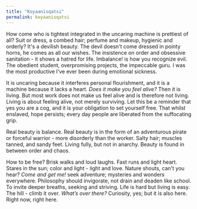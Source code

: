 ```yaml
---
title: "Koyaanisqatsi"
permalink: koyaanisqatsi
---
```


How come who is tightest integrated in the uncaring machine is prettiest of all? Suit or dress, a combed hair; perfume and makeup, hygienic and orderly? It's a devilish beauty. The devil doesn't come dressed in pointy horns, he comes as all our wishes. The insistence on order and obsessive sanitation - it shows a hatred for life. Imbalance! is how you recognize evil. The obedient student, overpromising projects, the impeccable guru. I was the most productive I've ever been during emotional sickness.

It is uncaring because it interferes personal flourishment, and it is a machine because it lacks a heart. *Does it make you feel alive?* Then it is living. But most work does not make us feel alive and is therefore not living. Living is about feeling alive, not merely surviving. Let this be a reminder that yes you are a cog, and it is your obligation to set yourself free. That whilst enslaved, hope persists; every day people are liberated from the suffocating grip.

Real beauty is balance. Real beauty is in the form of an adventurous pirate or forceful warrior - more disorderly than the worker. Salty hair; muscles tanned, and sandy feet. Living fully, but not in anarchy. Beauty is found in between order and chaos.

How to be free? Brisk walks and loud laughs. Fast runs and light heart. Stares in the sun; color and light - light and love. Nature shouts, can't you hear? *Come and get me!* seek adventure; mysteries and wonders everywhere. Philosophy should invigorate, not drain and deaden like school. To invite deeper breaths, seeking and striving. Life is hard but living is easy. The hill - climb it over. *What’s over there?* Curiosity, yes; but it is also here. Right now, right here.
